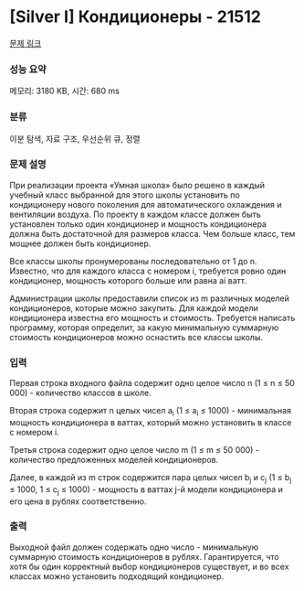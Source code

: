 # [Silver I] Кондиционеры - 21512 

[문제 링크](https://www.acmicpc.net/problem/21512) 

### 성능 요약

메모리: 3180 KB, 시간: 680 ms

### 분류

이분 탐색, 자료 구조, 우선순위 큐, 정렬

### 문제 설명

<p>При реализации проекта «Умная школа» было решено в каждый учебный класс выбранной для этого школы установить по кондиционеру нового поколения для автоматического охлаждения и вентиляции воздуха. По проекту в каждом классе должен быть установлен только один кондиционер и мощность кондиционера должна быть достаточной для размеров класса. Чем больше класс, тем мощнее должен быть кондиционер.</p>

<p>Все классы школы пронумерованы последовательно от 1 до n. Известно, что для каждого класса с номером i, требуется ровно один кондиционер, мощность которого больше или равна ai ватт.</p>

<p>Администрации школы предоставили список из m различных моделей кондиционеров, которые можно закупить. Для каждой модели кондиционера известна его мощность и стоимость. Требуется написать программу, которая определит, за какую минимальную суммарную стоимость кондиционеров можно оснастить все классы школы. </p>

### 입력 

 <p>Первая строка входного файла содержит одно целое число n (1 ≤ n ≤ 50 000) - количество классов в школе.</p>

<p>Вторая строка содержит n целых чисел a<sub>i</sub> (1 ≤ a<sub>i</sub> ≤ 1000) - минимальная мощность кондиционера в ваттах, который можно установить в классе с номером i.</p>

<p>Третья строка содержит одно целое число m (1 ≤ m ≤ 50 000) - количество предложенных моделей кондиционеров.</p>

<p>Далее, в каждой из m строк содержится пара целых чисел b<sub>j</sub> и c<sub>j</sub> (1 ≤ b<sub>j</sub> ≤ 1000, 1 ≤ c<sub>j</sub> ≤ 1000) - мощность в ваттах j-й модели кондиционера и его цена в рублях соответственно. </p>

### 출력 

 <p>Выходной файл должен содержать одно число - минимальную суммарную стоимость кондиционеров в рублях. Гарантируется, что хотя бы один корректный выбор кондиционеров существует, и во всех классах можно установить подходящий кондиционер. </p>

